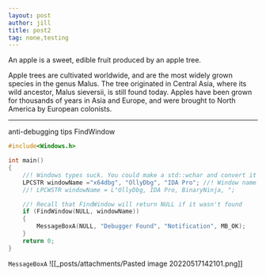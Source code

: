 ```yaml
---
layout: post
author: jill
title: post2
tag: none,testing
---
```

An apple is a sweet, edible fruit produced by an apple tree.

Apple trees are cultivated worldwide, and are the most widely grown species in
the genus Malus. The tree originated in Central Asia, where its wild ancestor,
Malus sieversii, is still found today. Apples have been grown for thousands of
years in Asia and Europe, and were brought to North America by European
colonists.

---
anti-debugging tips FindWindow
```c
#include<Windows.h>

int main()
{
	//! Windows types suck. You could make a std::wchar and convert it with .c_str()
	LPCSTR windowName ="x64dbg", "OllyDbg", "IDA Pro"; //! Window name of the debugger you are checking for
	//! LPCWSTR windowName = L"OllyDbg, IDA Pro, BinaryNinja, ";

	//! Recall that FindWindow will return NULL if it wasn't found
	if (FindWindow(NULL, windowName))
	{
		MessageBoxA(NULL, "Debugger Found", "Notification", MB_OK);
	}
	return 0;
}
```
`MessageBoxA` 
![[_posts/attachments/Pasted image 20220517142101.png]]